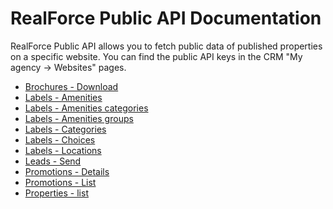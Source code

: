 # RealForce Public API Documentation
RealForce Public API allows you to fetch public data of published properties on a specific website.
You can find the public API keys in the CRM "My agency -> Websites" pages.

- [Brochures - Download](./endpoints/brochures-download.md)
- [Labels - Amenities](./endpoints/labels-amenities.md)
- [Labels - Amenities categories](./endpoints/labels-amenities-categories.md)
- [Labels - Amenities groups](./endpoints/labels-amenities-groups.md)
- [Labels - Categories](./endpoints/labels-categories.md)
- [Labels - Choices](./endpoints/labels-choices.md)
- [Labels - Locations](./endpoints/labels-locations.md)
- [Leads - Send](./endpoints/leads-send.md)
- [Promotions - Details](./endpoints/promotions-details.md)
- [Promotions - List](./endpoints/promotions-list.md)
- [Properties - list](./endpoints/properties-list.md)
